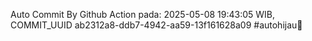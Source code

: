 Auto Commit By Github Action pada: 2025-05-08 19:43:05 WIB, COMMIT_UUID ab2312a8-ddb7-4942-aa59-13f161628a09 #autohijau🗿
